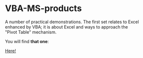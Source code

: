 # VBA-MS-products
<p>
    A number of practical demonstrations. The first set relates to Excel<br>
    enhanced by VBA; it is about Excel and ways to approach the<br>
    "Pivot Table" mechanism.
</p>
<p>
    You will find <strong>that one</strong>:
</p>
<a href="https://github.com/Lawrence-SmartPageMaker/VBA-MS-products/blob/main/Excel-PivotTable/epi1-UserPicksLevel-toShow/">
  	Here!
</a> 
